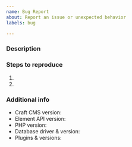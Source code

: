 ```yaml
---
name: Bug Report
about: Report an issue or unexpected behavior
labels: bug

---
```


### Description



### Steps to reproduce

1.
2.

### Additional info

- Craft CMS version:
- Element API version:
- PHP version:
- Database driver & version:
- Plugins & versions:

